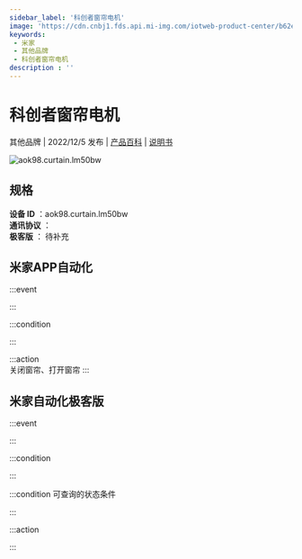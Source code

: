 ```yaml
---
sidebar_label: '科创者窗帘电机'
image: 'https://cdn.cnbj1.fds.api.mi-img.com/iotweb-product-center/b62e7f6b9c5cf5eb737ad0020089ddac_1653358564599.png?GalaxyAccessKeyId=AKVGLQWBOVIRQ3XLEW&Expires=9223372036854775807&Signature=f9qiK2Qy/g3kyaKWtVt9snCU8vo='
keywords: 
 - 米家
 - 其他品牌
 - 科创者窗帘电机
description : ''
---
```

# 科创者窗帘电机

其他品牌 | 2022/12/5 发布 | [产品百科](https://home.mi.com/webapp/content/baike/product/index.html?model=aok98.curtain.lm50bw/) | [说明书](https://home.mi.com/views/introduction.html?model=aok98.curtain.lm50bw&region=cn)

![aok98.curtain.lm50bw](https://cdn.cnbj1.fds.api.mi-img.com/iotweb-product-center/b62e7f6b9c5cf5eb737ad0020089ddac_1653358564599.png?GalaxyAccessKeyId=AKVGLQWBOVIRQ3XLEW&Expires=9223372036854775807&Signature=f9qiK2Qy/g3kyaKWtVt9snCU8vo=)

## 规格  
> 
**设备 ID** ：aok98.curtain.lm50bw  
**通讯协议** ：  
**极客版**  ： 待补充 


## 米家APP自动化  

:::event  

:::

:::condition  

:::

:::action   
关闭窗帘、打开窗帘
:::

## 米家自动化极客版  

:::event  

:::

:::condition  

:::

:::condition 可查询的状态条件  

:::

:::action  

:::

        
